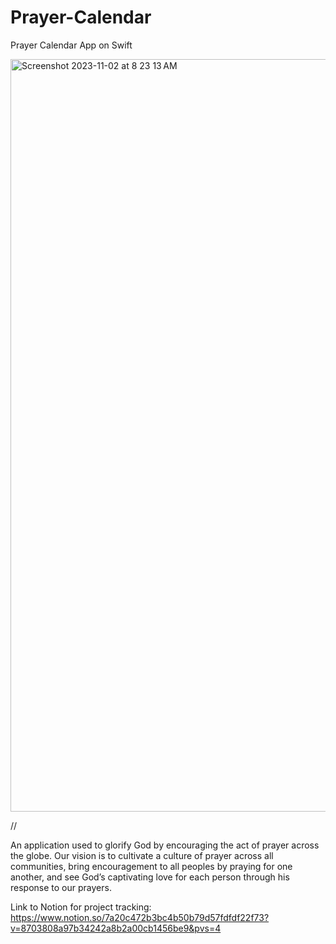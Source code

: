 # Prayer-Calendar
Prayer Calendar App on Swift

<img width="1204" alt="Screenshot 2023-11-02 at 8 23 13 AM" src="https://github.com/lammylol/Prayer-Calendar/assets/44993071/669810be-6829-4dfd-b5fd-41297521480b">

//

An application used to glorify God by encouraging the act of prayer across the globe. Our vision is to cultivate a culture of prayer across all communities, bring encouragement to all peoples by praying for one another, and see God’s captivating love for each person through his response to our prayers.

Link to Notion for project tracking: https://www.notion.so/7a20c472b3bc4b50b79d57fdfdf22f73?v=8703808a97b34242a8b2a00cb1456be9&pvs=4
